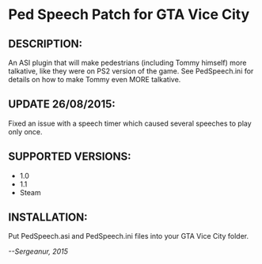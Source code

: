 # Ped Speech Patch for GTA Vice City

## DESCRIPTION:
An ASI plugin that will make pedestrians (including Tommy himself) more talkative,
like they were on PS2 version of the game. See PedSpeech.ini for details on how
to make Tommy even MORE talkative.

## UPDATE 26/08/2015:
Fixed an issue with a speech timer which caused several speeches to play only once.

## SUPPORTED VERSIONS:
* 1.0
* 1.1
* Steam

## INSTALLATION:
Put PedSpeech.asi and PedSpeech.ini files into your GTA Vice City folder.

_--Sergeanur, 2015_
